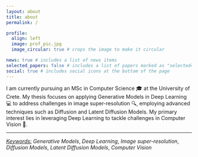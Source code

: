 ```yaml
---
layout: about
title: about
permalink: /

profile:
  align: left
  image: prof_pic.jpg
  image_circular: true # crops the image to make it circular

news: true # includes a list of news items
selected_papers: false # includes a list of papers marked as "selected={true}"
social: true # includes social icons at the bottom of the page
---
```


I am currently pursuing an MSc in Computer Science 🎓 at the University of Crete. My thesis focuses on applying Generative Models in Deep Learning 💻 to address challenges in image super-resolution 🔍, employing advanced techniques such as Diffusion and Latent Diffusion Models. My primary interest lies in leveraging Deep Learning to tackle challenges in Computer Vision 👀.

___
*<u>Keywords:</u>* *Generative Models*, *Deep Learning*, *Image super-resolution*, *Diffusion Models*, *Latent Diffusion Models*, *Computer Vision*
